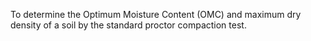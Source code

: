 To determine the Optimum Moisture Content (OMC) and maximum dry density of a soil by the standard proctor compaction test.
